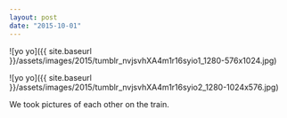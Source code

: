 ```yaml
---
layout: post
date: "2015-10-01"
---
```


![yo yo]({{ site.baseurl }}/assets/images/2015/tumblr_nvjsvhXA4m1r16syio1_1280-576x1024.jpg)

![yo yo]({{ site.baseurl }}/assets/images/2015/tumblr_nvjsvhXA4m1r16syio2_1280-1024x576.jpg)

We took pictures of each other on the train.
